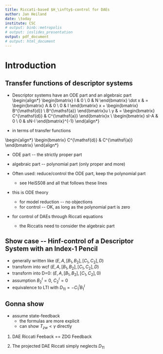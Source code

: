 ```yaml
---
title: Riccati-based $H_\infty$-control for DAEs
author: Jan Heiland
date: \today
institute: CSC
# output: binb::metropolis
# output: ioslides_presentation
output: pdf_document
# output: html_document
---
```



# Introduction

## Transfer functions of descriptor systems

 * Descriptor systems have an ODE part and an algebraic part
 \begin{align*}
 \begin{bmatrix}
	 I & 0 \\ 0 & N
 \end{bmatrix} \dot x 
 & = 
 \begin{bmatrix}
	 A & 0 \\ 0 & I
 \end{bmatrix} x +
 \begin{bmatrix}
	 B^{\mathsf{d}}  \\ B^{\mathsf{a}}
 \end{bmatrix}u \\
 y  & =
 \begin{bmatrix}
	 C^{\mathsf{d}}  & C^{\mathsf{a}}
 \end{bmatrix}x \\
 \begin{bmatrix}
	 sI-A & 0 \\ 0 & sN-I
 \end{bmatrix}^{-1} 
 \end{align*}

 * in terms of transfer functions

 \begin{align*}
 \begin{bmatrix}
	 C^{\mathsf{d}}  & C^{\mathsf{a}}
 \end{bmatrix}
 \end{align*}

   * ODE part -- the strictly proper part
   * algebraic part -- polynomial part (only proper and more)

 * Often used: reduce/control the ODE part, keep the polynomial part
   * see HeiSS08 and all that follows these lines
 * this is ODE theory 
   * for model reduction -- no objections
   * for control -- OK, as long as the polynomial part is zero

 * for control of DAEs through Riccati equations
   * the Riccatis need to consider the algebraic part

## Show case -- Hinf-control of a Descriptor System with an Index-1 Pencil

 * generally written like $(E,A,[B_1,B_2],[C_1,C_2],D)$
 * transform into wcf $(E,A,[B_1,B_2],[C_1,C_2],D)$
 * transform into D=0: $(E,A,[B_1,B_2],[C_1,C_2],0)$
 * assumption $B_2^I=0$, $C_2^I=0$
 * equivalence to LTI with $D_{11}=-C_1^IB_1^I$

## Gonna show

 * assume state-feedback
   * the formulas are more explicit
   * can show $T_{zw} < \gamma$ directly 

 1. DAE Riccati Feeback == ZDG Feedback

 2. The projected DAE Riccati simply neglects $D_{11}$
